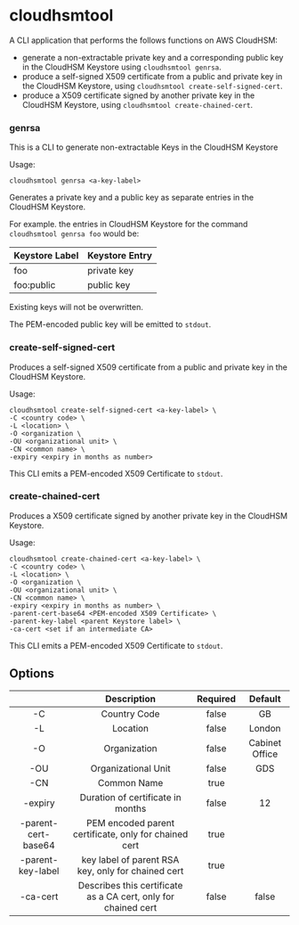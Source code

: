 # cloudhsmtool

A CLI application that performs the follows functions on AWS CloudHSM:

* generate a non-extractable private key and a corresponding public key in the CloudHSM Keystore using `cloudhsmtool genrsa`.
* produce a self-signed X509 certificate from a public and private key in the CloudHSM Keystore, using `cloudhsmtool create-self-signed-cert`.
* produce a X509 certificate signed by another private key in the CloudHSM Keystore, using `cloudhsmtool create-chained-cert`.

### genrsa
This is a CLI to generate non-extractable Keys in the CloudHSM Keystore

Usage:
````
cloudhsmtool genrsa <a-key-label>
````
Generates a private key and a public key as separate entries in the CloudHSM Keystore.

For example. the entries in CloudHSM Keystore for the command
`cloudhsmtool genrsa foo` would be:

| Keystore Label | Keystore Entry |
|----------------|----------------|
| foo          | private key    |
| foo:public   | public key     |

Existing keys will not be overwritten.

The PEM-encoded public key will be emitted to `stdout`.

### create-self-signed-cert
Produces a self-signed X509 certificate from a public and private key in the CloudHSM Keystore.

Usage:
````
cloudhsmtool create-self-signed-cert <a-key-label> \
-C <country code> \
-L <location> \
-O <organization \
-OU <organizational unit> \
-CN <common name> \
-expiry <expiry in months as number>
````

This CLI emits a PEM-encoded X509 Certificate to `stdout`.

### create-chained-cert
Produces a X509 certificate signed by another private key in the CloudHSM Keystore.

Usage:
````
cloudhsmtool create-chained-cert <a-key-label> \
-C <country code> \
-L <location> \
-O <organization \
-OU <organizational unit> \
-CN <common name> \
-expiry <expiry in months as number> \
-parent-cert-base64 <PEM-encoded X509 Certificate> \
-parent-key-label <parent Keystore label> \
-ca-cert <set if an intermediate CA> 
````

This CLI emits a PEM-encoded X509 Certificate to `stdout`.

## Options

|               |               Description               | Required |     Default    |
|:-------------------:|:---------------------------------------:|:--------:|:--------------:|
| -C                  | Country Code                            | false    | GB             |
| -L                  | Location                                | false    | London         |
| -O                  | Organization                            | false    | Cabinet Office |
| -OU                 | Organizational Unit                     | false    | GDS            |
| -CN                 | Common Name                             | true     |                |
| -expiry             | Duration of certificate in months       | false    | 12             |
| -parent-cert-base64 | PEM encoded parent certificate, only for chained cert          | true     |                |
| -parent-key-label   | key label of parent RSA key, only for chained cert             | true     |                |
| -ca-cert            | Describes this certificate as a CA cert, only for chained cert | false    | false          |